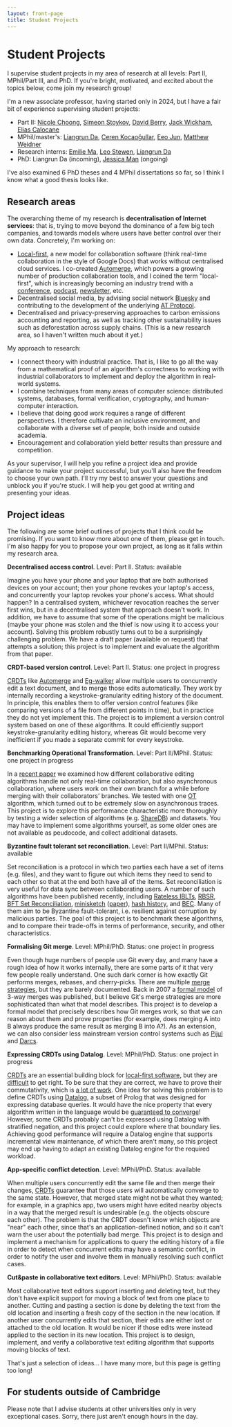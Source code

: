 ```yaml
---
layout: front-page
title: Student Projects
---
```


<h1>Student Projects</h1>

I supervise student projects in my area of research at all levels: Part II, MPhil/Part III, and PhD.
If you're bright, motivated, and excited about the topics below, come join my research group!

I'm a new associate professor, having started only in 2024, but I have a fair bit of experience
supervising student projects:

* Part II:
  [Nicole Choong](https://www.cl.cam.ac.uk/teaching/projects/archive/2023/nwyc2-dissertation.pdf),
  [Simeon Stoykov](https://www.cl.cam.ac.uk/teaching/projects/archive/2020/ss2476-dissertation.pdf),
  [David Berry](https://www.cst.cam.ac.uk/people/dgb37),
  [Jack Wickham](https://www.cl.cam.ac.uk/teaching/projects/archive/2019/jaw89-dissertation.pdf),
  [Elias Calocane](https://www.cl.cam.ac.uk/teaching/projects/archive/2018/ec581-dissertation.pdf)
* MPhil/master's:
  [Liangrun Da](https://github.com/TUM-DSE/research-work-archive/blob/main/archive/2024/winter/docs/msc_liangrun_da_design_and_verification_of_byzantine_fault_tolerant_crdts.pdf),
  [Ceren Kocaoğullar](https://www.cl.cam.ac.uk/teaching/masters/projects/archive/1921/CerenKocaogullarProject.pdf),
  [Eeo Jun](https://www.cl.cam.ac.uk/teaching/masters/projects/archive/1921/JunEeoProject.pdf),
  [Matthew Weidner](https://mattweidner.com/assets/pdf/acs-dissertation.pdf)
* Research interns:
  [Emilie Ma](https://kewbi.sh/),
  [Leo Stewen](https://arxiv.org/abs/2404.11308),
  [Liangrun Da](https://arxiv.org/abs/2311.14007)
* PhD:
  Liangrun Da (incoming),
  [Jessica Man](https://www.cst.cam.ac.uk/people/psjm3) (ongoing)

I've also examined 6 PhD theses and 4 MPhil dissertations so far, so I think I know what a good
thesis looks like.

Research areas
--------------

The overarching theme of my research is **decentralisation of Internet services**: that is, trying
to move beyond the dominance of a few big tech companies, and towards models where users have better
control over their own data. Concretely, I'm working on:

* [Local-first](https://www.inkandswitch.com/local-first/), a new model for collaboration software
  (think real-time collaboration in the style of Google Docs) that works without centralised cloud
  services. I co-created [Automerge](https://automerge.org/), which powers a growing number of
  production collaboration tools, and I coined the term "local-first", which is increasingly
  becoming an industry trend with a [conference](https://www.localfirstconf.com/),
  [podcast](https://www.localfirst.fm/), [newsletter](https://www.localfirstnews.com/), etc.
* Decentralised social media, by advising social network [Bluesky](https://bsky.social/about) and
  contributing to the development of the underlying [AT Protocol](https://atproto.com/).
* Decentralised and privacy-preserving approaches to carbon emissions accounting and reporting, as
  well as tracking other sustainability issues such as deforestation across supply chains. (This is
  a new research area, so I haven't written much about it yet.)

My approach to research:

* I connect theory with industrial practice. That is, I like to go all the way from a mathematical
  proof of an algorithm's correctness to working with industrial collaborators to implement and
  deploy the algorithm in real-world systems.
* I combine techniques from many areas of computer science: distributed systems, databases, formal
  verification, cryptography, and human-computer interaction.
* I believe that doing good work requires a range of different perspectives. I therefore cultivate
  an inclusive environment, and collaborate with a diverse set of people, both inside and outside
  academia.
* Encouragement and collaboration yield better results than pressure and competition.

As your supervisor, I will help you refine a project idea and provide guidance to make your project
successful, but you'll also have the freedom to choose your own path. I'll try my best to answer
your questions and unblock you if you're stuck. I will help you get good at writing and presenting
your ideas.


Project ideas
-------------

The following are some brief outlines of projects that I think could be promising. If you want to
know more about one of them, please get in touch. I'm also happy for you to propose your own
project, as long as it falls within my research area.

**Decentralised access control**. Level: Part II. Status: available

Imagine you have your phone and your laptop that are both authorised devices on your account; then
your phone revokes your laptop's access, and concurrently your laptop revokes your phone's access.
What should happen? In a centralised system, whichever revocation reaches the server first wins, but
in a decentralised system that approach doesn't work. In addition, we have to assume that some of
the operations might be malicious (maybe your phone was stolen and the thief is now using it to
access your account). Solving this problem robustly turns out to be a surprisingly challenging
problem. We have a draft paper (available on request) that attempts a solution; this project is to
implement and evaluate the algorithm from that paper.

**CRDT-based version control**. Level: Part II. Status: one project in progress

[CRDTs](https://crdt.tech/) like [Automerge](https://automerge.org/) and
[Eg-walker](https://arxiv.org/abs/2409.14252) allow multiple users to concurrently edit a text
document, and to merge those edits automatically. They work by internally recording
a keystroke-granularity editing history of the document. In principle, this enables them to offer
version control features (like comparing versions of a file from different points in time), but in
practice they do not yet implement this. The project is to implement a version control system based
on one of these algorithms. It could efficiently support keystroke-granularity editing history,
whereas Git would become very inefficient if you made a separate commit for every keystroke.

**Benchmarking Operational Transformation**. Level: Part II/MPhil. Status: one project in progress

In a [recent paper](https://arxiv.org/abs/2409.14252) we examined how different collaborative
editing algorithms handle not only real-time collaboration, but also asynchronous collaboration,
where users work on their own branch for a while before merging with their collaborators' branches.
We tested with one [OT](https://en.wikipedia.org/wiki/Operational_transformation) algorithm, which
turned out to be extremely slow on asynchronous traces. This project is to explore this performance
characteristic more thoroughly by testing a wider selection of algorithms (e.g.
[ShareDB](https://github.com/share/sharedb)) and datasets. You may have to implement some algorithms
yourself, as some older ones are not available as peudocode, and collect additional datasets.

**Byzantine fault tolerant set reconciliation**. Level: Part II/MPhil. Status: available

Set reconciliation is a protocol in which two parties each have a set of items (e.g. files), and
they want to figure out which items they need to send to each other so that at the end both have all
of the items. Set reconciliation is very useful for data sync between collaborating users. A number
of such algorithms have been published recently, including
[Rateless IBLTs](https://arxiv.org/pdf/2402.02668),
[RBSR](https://logperiodic.com/rbsr.html),
[BFT Set Reconciliation](https://lsd.gnunet.org/lsd0003/),
[minisketch](https://github.com/sipa/minisketch) ([paper](https://arxiv.org/pdf/1905.10518)),
[hash history](https://oceanstore.cs.berkeley.edu/publications/papers/pdf/hh_icdcs03_kang.pdf), and
[BEC](https://arxiv.org/abs/2012.00472).
Many of them aim to be Byzantine fault-tolerant, i.e. resilient against corruption by malicious
parties. The goal of this project is to benchmark these algorithms, and to compare their trade-offs
in terms of performance, security, and other characteristics.

**Formalising Git merge**. Level: MPhil/PhD. Status: one project in progress

Even though huge numbers of people use Git every day, and many have a rough idea of how it works
internally, there are some parts of it that very few people really understand. One such dark corner
is how exactly Git performs merges, rebases, and cherry-picks. There are multiple
[merge strategies](https://git-scm.com/docs/merge-strategies), but they are barely documented. Back
in 2007 a [formal model](https://www.cis.upenn.edu/~bcpierce/papers/diff3-short.pdf) of 3-way merges
was published, but I believe Git's merge strategies are more sophisticated than what that model
describes. This project is to develop a formal model that precisely describes how Git merges work,
so that we can reason about them and prove properties (for example, does merging A into B always
produce the same result as merging B into A?). As an extension, we can also consider less mainstream
version control systems such as [Pijul](https://pijul.org/manual/theory.html) and
[Darcs](https://en.wikibooks.org/wiki/Understanding_Darcs/Patch_theory).

**Expressing CRDTs using Datalog**. Level: MPhil/PhD. Status: one project in progress

[CRDTs](https://crdt.tech/) are an essential building block for
[local-first software](https://www.inkandswitch.com/local-first/), but they are
[difficult](https://www.cl.cam.ac.uk/techreports/UCAM-CL-TR-969.pdf) to get right. To be sure that
they are correct, we have to prove their commutativity, which is
[a lot of work](https://dl.acm.org/doi/pdf/10.1145/3133933).
One idea for solving this problem is to define CRDTs using
[Datalog](https://columbiadb.github.io/files/papers/datalog.pdf), a subset of Prolog that was
designed for expressing database queries. It would have the nice property that every algorithm
written in the language would be
[guaranteed to converge](https://speakerdeck.com/ept/data-structures-as-queries-expressing-crdts-using-datalog)!
However, some CRDTs probably can't be expressed using Datalog with stratified negation, and this
project could explore where that boundary lies. Achieving good performance will require a Datalog
engine that supports incremental view maintenance, of which there aren't many, so this project may
end up having to adapt an existing Datalog engine for the required workload.

**App-specific conflict detection**. Level: MPhil/PhD. Status: available

When multiple users concurrently edit the same file and then merge their changes,
[CRDTs](https://crdt.tech/) guarantee that those users will automatically converge to the same
state. However, that merged state might not be what they wanted; for example, in a graphics app, two
users might have edited nearby objects in a way that the merged result is undesirable (e.g. the
objects obscure each other). The problem is that the CRDT doesn't know which objects are "near" each
other, since that's an application-defined notion, and so it can't warn the user about the
potentially bad merge. This project is to design and implement a mechanism for applications to query
the editing history of a file in order to detect when concurrent edits may have a semantic conflict,
in order to notify the user and involve them in manually resolving such conflict cases.

**Cut&paste in collaborative text editors**. Level: MPhil/PhD. Status: available

Most collaborative text editors support inserting and deleting text, but they don't have explicit
support for moving a block of text from one place to another. Cutting and pasting a section is done
by deleting the text from the old location and inserting a fresh copy of the section in the new
location. If another user concurrently edits that section, their edits are either lost or attached
to the old location. It would be nicer if those edits were instead applied to the section in its new
location. This project is to design, implement, and verify a collaborative text editing algorithm
that supports moving blocks of text.

That's just a selection of ideas... I have many more, but this page is getting too long!


For students outside of Cambridge
---------------------------------

Please note that I advise students at other universities only in very exceptional cases. Sorry,
there just aren't enough hours in the day.
